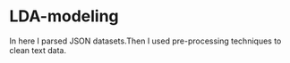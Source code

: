 # LDA-modeling
In here I parsed JSON datasets.Then I used pre-processing techniques to clean text data. 
